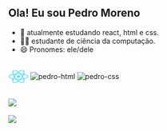 
## Ola! Eu sou Pedro Moreno
- 🌱 atualmente estudando react, html e css.
- 👨‍🎓 estudante de ciência da computação.
- 😄 Pronomes: ele/dele

<div style="display: inline_block"><br>
 <!-- <img align="center" alt="pedro-Js" height="30" width="40" src="https://raw.githubusercontent.com/devicons/devicon/master/icons/javascript/javascript-plain.svg"> -->
  <img align="center" alt="pedro-React" height="30" width="40" src="https://raw.githubusercontent.com/devicons/devicon/master/icons/react/react-original.svg">
  <!--<img align="center" alt="pedro-Python" height="30" width="40" src="https://raw.githubusercontent.com/devicons/devicon/master/icons/python/python-original.svg">-->
  <img align="center" alt="pedro-html" height="30" width="40"  src="https://cdn.jsdelivr.net/gh/devicons/devicon@latest/icons/html5/html5-original.svg" />
  
 <img  align="center" alt="pedro-css" height="30" width="40" src="https://cdn.jsdelivr.net/gh/devicons/devicon@latest/icons/css3/css3-original.svg" />
          
          
 
</div>
  
  ##
 
<div> 
 
  <a href="https://instagram.com/pedro_moreno384" target="_blank"><img src="https://img.shields.io/badge/-Instagram-%23E4405F?style=for-the-badge&logo=instagram&logoColor=white" target="_blank"></a>
 <!--	<a href="https://www.twitch.tv/parzival2147" target="_blank"><img src="https://img.shields.io/badge/Twitch-9146FF?style=for-the-badge&logo=twitch&logoColor=white" target="_blank"></a>-->
  <a href = "mailto:pedromv2006@gmail.com"><img src="https://img.shields.io/badge/-Gmail-%23333?style=for-the-badge&logo=gmail&logoColor=white" target="_blank"></a>
   <!--<a href="https://discord.gg/554102502052855860" target="_blank"><img src="https://img.shields.io/badge/Discord-7289DA?style=for-the-badge&logo=discord&logoColor=white" target="_blank"></a> -->
<!--  <a href="https://www.linkedin.com/in/rafaella-ballerini-45875016a" target="_blank"><img src="https://img.shields.io/badge/-LinkedIn-%230077B5?style=for-the-badge&logo=linkedin&logoColor=white" target="_blank"></a> -->
  
</div>
